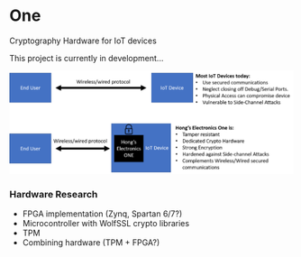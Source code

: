 # One
Cryptography Hardware for IoT devices

This project is currently in development...

![](https://github.com/hongselectronics/One/blob/master/HongsElectronicsOne.png)


### Hardware Research

* FPGA implementation (Zynq, Spartan 6/7?)
* Microcontroller with WolfSSL crypto libraries
* TPM
* Combining hardware (TPM + FPGA?)
